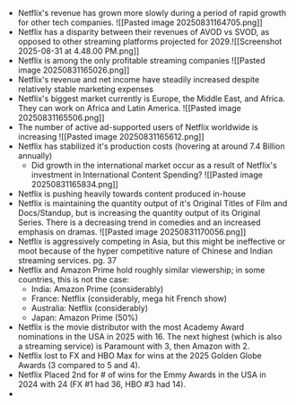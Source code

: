 - Netflix's revenue has grown more slowly during a period of rapid growth for other tech companies. ![[Pasted image 20250831164705.png]]
- Netflix has a disparity between their revenues of AVOD vs SVOD, as opposed to other streaming platforms projected for 2029.![[Screenshot 2025-08-31 at 4.48.00 PM.png]]
- Netflix is among the only profitable streaming companies ![[Pasted image 20250831165026.png]]
- Netflix's revenue and net income have steadily increased despite relatively stable marketing expenses
- Netflix's biggest market currently is Europe, the Middle East, and Africa. They can work on Africa and Latin America. ![[Pasted image 20250831165506.png]]
- The number of active ad-supported users of Netflix worldwide is increasing ![[Pasted image 20250831165612.png]]
- Netflix has stabilized it's production costs (hovering at around 7.4 Billion annually)
	- Did growth in the international market occur as a result of Netflix's investment in International Content Spending?
	![[Pasted image 20250831165834.png]]
- Netflix is pushing heavily towards content produced in-house
- Netflix is maintaining the quantity output of it's Original Titles of Film and Docs/Standup, but is increasing the quantity output of its Original Series. There is a decreasing trend in comedies and an increased emphasis on dramas. ![[Pasted image 20250831170056.png]]
- Netflix is aggressively competing in Asia, but this might be ineffective or moot because of the hyper competitive nature of Chinese and Indian streaming services. pg. 37
- Netflix and Amazon Prime hold roughly similar viewership; in some countries, this is not the case:
	- India: Amazon Prime (considerably)
	- France: Netflix (considerably, mega hit French show)
	- Australia: Netflix (considerably)
	- Japan: Amazon Prime (50%)
- Netflix is the movie distributor with the most Academy Award nominations in the USA in 2025 with 16. The next highest (which is also a streaming service) is Paramount with 3, then Amazon with 2.
- Netflix lost to FX and HBO Max for wins at the 2025 Golden Globe Awards (3 compared to 5 and 4).
- Netflix Placed 2nd for # of wins for the Emmy Awards in the USA in 2024 with 24 (FX #1 had 36, HBO #3 had 14).
- 